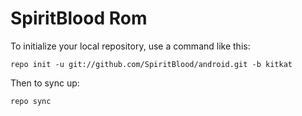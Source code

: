 SpiritBlood Rom
===========

To initialize your local repository, use a command like this:

    repo init -u git://github.com/SpiritBlood/android.git -b kitkat

Then to sync up:

    repo sync

